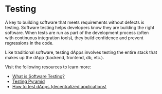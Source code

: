 # Testing

A key to building software that meets requirements without defects is testing. Software testing helps developers know they are building the right software. When tests are run as part of the development process (often with continuous integration tools), they build confidence and prevent regressions in the code.

Like traditional software, testing dApps involves testing the entire stack that makes up the dApp (backend, frontend, db, etc.).

Visit the following resources to learn more:

- [What is Software Testing?](https://www.guru99.com/software-testing-introduction-importance.html)
- [Testing Pyramid](https://www.browserstack.com/guide/testing-pyramid-for-test-automation)
- [How to test dApps (decentralized applications)](https://rhian-is.medium.com/how-to-test-dapps-decentralized-applications-4662cf61db90)